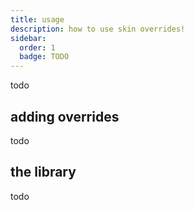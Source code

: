 ```yaml
---
title: usage
description: how to use skin overrides!
sidebar:
  order: 1
  badge: TODO
---
```


todo

## adding overrides

todo

## the library

todo

